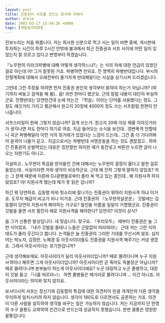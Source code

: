 ```yaml
---
layout: post
title: 진중권이 서프를 건드는 방식에 대해서
author: drkim
date: 2003-03-17 15:49:26 +0900
tags: [깨달음의대화]
---
```

진보누리는 처음 와봅니다. 저는 회사원 신분으로 먹고 사는 일이 바쁜 중에, 게시판에 투자하는 시간이 하루 2시간 안밖에 불과해서 최근 진중권과 서프 사이에 어떤 일이 있었는지 잘 모르고 있다고 변명부터 하겠습니다.
  

  
『노무현의 이라크파병에 대해 어떻게 생각하느냐?』는 식의 저에 대한 언급이 있었던 걸로 아는데 아! 그거 잘못된 거죠. 파병하면 안되죠. 전 명백히 파병반대입니다. 부시의 전쟁계획에 대해서 오래전부터 줄기차게 반대해왔다는 사실을 상기시켜 드리겠습니다.
  

  
그런데 그런 주장을 하려면 먼저 진중권 본인의 생각부터 밝혀야 하는거 아닙니까? (여기까지 써놓고 검색을 해 봄).. 음! 과연 한마디 했군요. 근데 칼럼 내용이 대단히 부실하군요. 전쟁반대는 당연한건데 눈에 띄는건 『학살』이라는 단어를 사용했다는 정도. 그 정도 얘깃거리 가지고 평균해서 원고지 20장에 4000자 정도 쓰는 서프칼럼 한편이 안나옵니다.
  

  
서프스타일이 원래 그렇지 않습니까? 길게 쓰는거. 원고지 20매 이상 채울 이야깃거리가 생각나면 저도 한마디 하기로 하죠. 지금 들어오는 소식을 보건대.. 영변폭격 안할테니 국군 파병해달라 이런 식의 뒷거래가 있었다는 느낌이 드는데.. 그건 좀 더 기다려봐야 윤곽이 나올거 같고.. 지금으로서는 파병반대 서명운동을 하는 것도 괜찮겠고.. 하여간 진중권의 순발력있는 대응은 칭찬할만 하지만 제가 동전넣고 버튼만 누르면 글이 나오는 자판기도 아니고..
  

  
각설하고.. 노무현이 특검을 받아들인 건에 대해서는 노무현의 결정이 옳다고 말한 걸로 들었는데.. 사실이라면 저와 생각이 비슷하군요. 근데 왜 진작 그렇게 말하지 않았죠? 저는 그 문제 때문에 이른바 DJ광팬들로부터 졸라 욕 먹고 있는 중인데.. 왜 지원사격 하지 않았죠? 아! 지원사격 했는데 제가 못 읽은 겁니까?
  

  
하긴 뭐 당연하죠. 김동렬 따위 헛소리에 잘나가는 진중권이 뭐하러 지원사격 하냐 이거죠. 도무지 체급이 비교가 되나 이거죠. 근데 진중권의 『노무현학살운운』 깃발에는 김동렬이 당연히 지원사격 해야하는 거구요? 필진들 이름을 일일이 거명했군요. 진중권이 깃발을 들면 서프 필진이 떼로 지원사격을 해야한다? 당연히? 이것이 상식?
  

  
음 그거 신통한 발상입니다. 네 맞습니다. 맞구요. 『우리모두』 때부터 진중권은 늘 그런 식이었죠. 『내가 깃발을 들테니 느들은 군말없이 따라와라!』 근데 저는 그런 식의 태도가 졸라 웃긴다고 봅니다. 논객들은 늘 진중권의 그러한 기대를 무산시켜 왔죠. 심지어는 박노자, 김정란, 노혜경 등 아웃사이더들도 진중권을 지원사격 해주기는 커녕 생깠죠. 그래서 아웃사이더는 포기한겁니까?
  

  
근데 생각해보재요. 아웃사이더가 달리 아웃사이더입니까? 떼로 몰려다니며 누구 지원사격이나 해주면 그게 아웃사이더입니까? 아웃사이더란 곧 죽어도 독불장군 아닙니까? 떼로 몰려다니며 본부놀이 하는게 아웃사이더에요? 누군 대장하고 누군 졸병하고, 대장이 깃발 들고 『나를 따르라~!』 하면 졸병들은 떼거리로 몰려다니며 ... 이건 아니죠. 아웃사이더라는 의미와 맞지 않지요.
  

  
보시다시피 서프는 장신기와 김동렬의 특검에 대한 의견차이 만큼 개개인의 다른 생각을 무리하게 일치시키려 하지 않습니다. 생각이 180도로 다르면서도 공존하는 거죠. 의견이 다른 사람을 설득하여 생각을 바꾸는 일은 가능하지 않습니다. 저는 지금까지 단 한명의 수구 꼴통도 교화하여 인간으로 만드는데 성공하지 못했습니다. 한번 꼴통은 영원한 꼴통입니다.